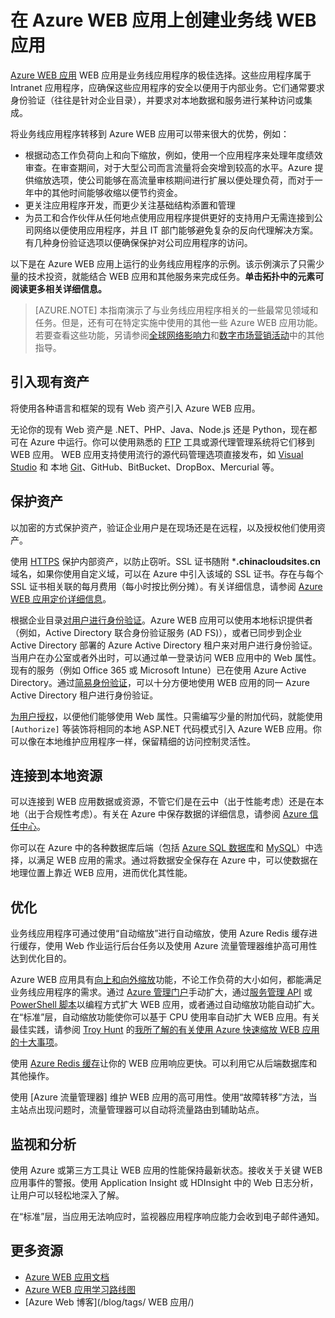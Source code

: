 <properties 
	pageTitle="在 Azure WEB 应用上创建业务线 WEB 应用" 
	description="本指南提供如何使用 Azure WEB 应用创建 Intranet 业务线应用程序的技术概述。这包括身份验证策略、Service Bus 中继和监视。" 
	editor="jimbe" 
	manager="wpickett" 
	authors="cephalin" 
	services="app-service\web" 
	documentationCenter=""/>

<tags
	ms.service="web-sites"
	ms.date="09/29/2015"
	wacn.date="01/21/2016"/>



# 在 Azure WEB 应用上创建业务线 WEB 应用

[Azure WEB 应用](/documentation/services/web-sites/) WEB 应用是业务线应用程序的极佳选择。这些应用程序属于 Intranet 应用程序，应确保这些应用程序的安全以便用于内部业务。它们通常要求身份验证（往往是针对企业目录），并要求对本地数据和服务进行某种访问或集成。

将业务线应用程序转移到 Azure WEB 应用可以带来很大的优势，例如：

-  根据动态工作负荷向上和向下缩放，例如，使用一个应用程序来处理年度绩效审查。在审查期间，对于大型公司而言流量将会突增到较高的水平。Azure 提供缩放选项，使公司能够在高流量审核期间进行扩展以便处理负荷，而对于一年中的其他时间能够收缩以便节约资金。 
-  更关注应用程序开发，而更少关注基础结构添置和管理
-  为员工和合作伙伴从任何地点使用应用程序提供更好的支持用户无需连接到公司网络以便使用应用程序，并且 IT 部门能够避免复杂的反向代理解决方案。有几种身份验证选项以便确保保护对公司应用程序的访问。

以下是在 Azure WEB 应用上运行的业务线应用程序的示例。该示例演示了只需少量的技术投资，就能结合 WEB 应用和其他服务来完成任务。**单击拓扑中的元素可阅读更多相关详细信息。**

<object type="image/svg+xml" data="https://sidneyhcontent.blob.core.windows.net/documentation/web-app-notitle.svg" width="100%" height="100%"></object>

> [AZURE.NOTE]
> 本指南演示了与业务线应用程序相关的一些最常见领域和任务。但是，还有可在特定实施中使用的其他一些 Azure WEB 应用功能。若要查看这些功能，另请参阅[全球网络影响力](/documentation/articles/web-sites-global-web-presence-solution-overview)和[数字市场营销活动](/documentation/articles/web-sites-digital-marketing-application-solution-overview)中的其他指导。

## 引入现有资产

将使用各种语言和框架的现有 Web 资产引入 Azure WEB 应用。

无论你的现有 Web 资产是 .NET、PHP、Java、Node.js 还是 Python，现在都可在 Azure 中运行。你可以使用熟悉的 [FTP] 工具或源代理管理系统将它们移到 WEB 应用。 WEB 应用支持使用流行的源代码管理选项直接发布，如 [Visual Studio] 和 本地 [Git]、GitHub、BitBucket、DropBox、Mercurial 等。

## 保护资产

以加密的方式保护资产，验证企业用户是在现场还是在远程，以及授权他们使用资产。

使用 [HTTPS] 保护内部资产，以防止窃听。SSL 证书随附 ***.chinacloudsites.cn** 域名，如果你使用自定义域，可以在 Azure 中引入该域的 SSL 证书。存在与每个 SSL 证书相关联的每月费用（每小时按比例分摊）。有关详细信息，请参阅 [Azure WEB 应用定价详细信息]。

根据企业目录[对用户进行身份验证]。Azure WEB 应用可以使用本地标识提供者（例如，Active Directory 联合身份验证服务 (AD FS)），或者已同步到企业 Active Directory 部署的 Azure Active Directory 租户来对用户进行身份验证。当用户在办公室或者外出时，可以通过单一登录访问 WEB 应用中的 Web 属性。现有的服务（例如 Office 365 或 Microsoft Intune）已在使用 Azure Active Directory。通过[简易身份验证]，可以十分方便地使用 WEB 应用的同一 Azure Active Directory 租户进行身份验证。

[为用户授权]，以便他们能够使用 Web 属性。只需编写少量的附加代码，就能使用 `[Authorize]` 等装饰将相同的本地 ASP.NET 代码模式引入 Azure WEB 应用。你可以像在本地维护应用程序一样，保留精细的访问控制灵活性。

## 连接到本地资源 ##

可以连接到 WEB 应用数据或资源，不管它们是在云中（出于性能考虑）还是在本地（出于合规性考虑）。有关在 Azure 中保存数据的详细信息，请参阅 [Azure 信任中心]。

你可以在 Azure 中的各种数据库后端（包括 [Azure SQL 数据库]和 [MySQL]）中选择，以满足 WEB 应用的需求。通过将数据安全保存在 Azure 中，可以使数据在地理位置上靠近 WEB 应用，进而优化其性能。


## 优化

业务线应用程序可通过使用“自动缩放”进行自动缩放，使用 Azure Redis 缓存进行缓存，使用 Web 作业运行后台任务以及使用 Azure 流量管理器维护高可用性达到优化目的。

Azure WEB 应用具有[向上和向外缩放]功能，不论工作负荷的大小如何，都能满足业务线应用程序的需求。通过 [Azure 管理门户]手动扩大，通过[服务管理 API] 或 [PowerShell 脚本]以编程方式扩大 WEB 应用，或者通过自动缩放功能自动扩大。在“标准”层，自动缩放功能使你可以基于 CPU 使用率自动扩大 WEB 应用。有关最佳实践，请参阅 [Troy Hunt] 的[我所了解的有关使用 Azure 快速缩放 WEB 应用的十大事项]。

使用 [Azure Redis 缓存]让你的 WEB 应用响应更快。可以利用它从后端数据库和其他操作。

使用 [Azure 流量管理器] 维护 WEB 应用的高可用性。使用“故障转移”方法，当主站点出现问题时，流量管理器可以自动将流量路由到辅助站点。

## 监视和分析

使用 Azure 或第三方工具让 WEB 应用的性能保持最新状态。接收关于关键 WEB 应用事件的警报。使用 Application Insight 或 HDInsight 中的 Web 日志分析，让用户可以轻松地深入了解。

在“标准”层，当应用无法响应时，监视器应用程序响应能力会收到电子邮件通知。

## 更多资源

- [Azure WEB 应用文档](/home/features/web-site/)
- [Azure WEB 应用学习路线图](/documentation/articles/websites-learning-map)
- [Azure Web 博客](/blog/tags/ WEB 应用/)


[Azure Websites]: /home/features/web-site/

[FTP]: /documentation/articles/web-sites-deploy#ftp
[Visual Studio]: /documentation/articles/web-sites-dotnet-get-started
[Git]: /documentation/articles/web-sites-publish-source-control
[HTTPS]: /documentation/articles/web-sites-configure-ssl-certificate
[Azure WEB 应用定价详细信息]: /home/features/web-site#price
[对用户进行身份验证]: /documentation/articles/web-sites-authentication-authorization
[简易身份验证]: https://azure.microsoft.com/zh-cn/blog/2014/11/13/azure-websites-authentication-authorization/
[为用户授权]: /documentation/articles/web-sites-authentication-authorization
[Azure 信任中心]: /support/trust-center/
[MySQL]: /documentation/articles/web-sites-php-mysql-deploy-use-git
[Azure SQL 数据库]: /documentation/articles/web-sites-dotnet-deploy-aspnet-mvc-app-membership-oauth-sql-database
[向上和向外缩放]: /documentation/articles/web-sites-scale
[Azure 管理门户]: http://manage.windowsazure.cn/
[服务管理 API]: http://msdn.microsoft.com/zh-cn/library/azure/ee460799.aspx
[PowerShell 脚本]: http://msdn.microsoft.com/zh-cn/library/azure/jj152841.aspx
[Troy Hunt]: https://twitter.com/troyhunt
[我所了解的有关使用 Azure 快速缩放 WEB 应用的十大事项]: http://www.troyhunt.com/2014/09/10-things-i-learned-about-rapidly.html
[Azure Redis 缓存]: https://azure.microsoft.com/zh-cn/blog/2014/06/05/mvc-movie-app-with-azure-redis-cache-in-15-minutes/

[quick glance]: /documentation/articles/web-sites-monitor
[Azure Application Insights]: http://blogs.msdn.com/b/visualstudioalm/archive/2015/01/07/application-insights-and-azure-websites.aspx

 

<!---HONumber=79-->